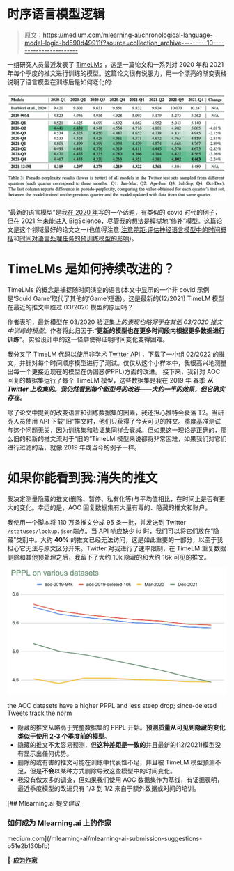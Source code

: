 # 时序语言模型逻辑

> 原文：<https://medium.com/mlearning-ai/chronological-language-model-logic-bd590d49911f?source=collection_archive---------10----------------------->

一组研究人员最近发表了 [TimeLMs](https://arxiv.org/abs/2202.03829) ，这是一篇论文和一系列对 2020 年和 2021 年每个季度的推文进行训练的模型。这篇论文很有说服力，用一个漂亮的渐变表格说明了语言模型在训练后是如何老化的:

![](img/2ef899294649c0824c675df5bd2374e8.png)

“最新的语言模型”是我[在 2020 年](/swlh/patching-pre-trained-language-models-28ed6ea8b0bc?source=user_profile---------52-------------------------------)写的一个话题，有类似的 covid 时代的例子，但在 2021 年未能进入 BigScience，尽管我的想法是模糊地“修补”模型。这篇论文是这个领域最好的论文之一(也值得注意:[注意差距:评估神经语言模型中的时间概括](https://arxiv.org/abs/2102.01951)和[时间对语言处理任务的预训练模型的影响](https://arxiv.org/abs/2111.12790))。

# TimeLMs 是如何持续改进的？

TimeLMs 的概念是捕捉随时间演变的语言(本文中显示的一个非 covid 示例是‘Squid Game’取代了其他的‘Game’短语)。这是最新的(12/2021) TimeLM 模型在最近的推文中胜过 03/2020 模型的原因吗？

作者表明，最新模型在 03/2020 验证集*上的表现也略好于在其他 03/2020 推文中训练的模型*。作者将此归因于:“**更新的模型也在更多时间段内根据更多数据进行训练**”。实验设计中的这一怪癖使得证明时间变化变得困难。

我分叉了 TimeLM 代码[以使用非学术 Twitter API](https://github.com/mapmeld/timelms) ，下载了一小组 02/2022 的推文，并针对每个时间顺序模型进行了测试。仅仅从这个小样本中，我很高兴地测量出每一个更接近现在的模型在伪困惑(PPPL)方面的改进。
接下来，我针对 AOC 回复的数据集运行了每个 TimeLM 模型，这些数据集是我在 2019 年 春季 ***从 Twitter 上收集的。我仍然看到每个新型号的改进——大约一半的效果，但它确实存在。***

除了论文中提到的改变语言和训练数据集的因素，我还担心推特会衰落 T2。当研究人员使用 API 下载“旧”推文时，他们只获得了今天可见的推文。季度基准测试与这个问题无关，因为训练集和验证集同样会衰减。但如果这一理论是正确的，那么旧的和新的推文流对于“旧的”TimeLM 模型来说都将非常困难，如果我们对它们进行过滤的话，就像 2019 年或当今的例子一样。

# 如果你能看到我:消失的推文

我决定测量隐藏的推文(删除、暂停、私有化等)与平均值相比，在时间上是否有更大的变化。幸运的是，AOC 回复数据集有大量有毒的、隐藏的推文和账户。

我使用一个脚本将 110 万条推文分成 95 条一批，并发送到 Twitter `/statuses/lookup.json`端点。当 API 响应缺少 id 时，我们可以将它们放在“隐藏”类别中。大约 **40%** 的推文已经无法访问，这是如此重要的一部分，以至于我担心它无法与原文区分开来。Twitter 对我进行了速率限制，在 TimeLM 重复数据删除和其他预处理之后，我留下了大约 10k 隐藏的和大约 16k 可见的推文。

![](img/6e254bc08a4274f012b911ac39040df8.png)

the AOC datasets have a higher PPPL and less steep drop; since-deleted Tweets track the norm

*   隐藏的推文从略高于完整数据集的 PPPL 开始。**预测质量从可见到隐藏的变化类似于使用 2-3 个季度前的模型**。
*   隐藏的推文不太容易预测，但**这种差距是一致的**并且最新的(12/2021)模型没有显示出任何优势。
*   删除的或有害的推文可能在训练中代表性不足，并且被 TimeLM 模型预测不足，但是**不会**以某种方式删除导致这些模型中的时间变化。
*   我没有做太多的调查，但如果我们使用 AOC 数据集作为基线，有证据表明，最近季度模型的改进只有 1/3 到 1/2 来自于额外数据或时间的培训。

[](/mlearning-ai/mlearning-ai-submission-suggestions-b51e2b130bfb) [## Mlearning.ai 提交建议

### 如何成为 Mlearning.ai 上的作家

medium.com](/mlearning-ai/mlearning-ai-submission-suggestions-b51e2b130bfb) 

🔵 [**成为作家**](/mlearning-ai/mlearning-ai-submission-suggestions-b51e2b130bfb)